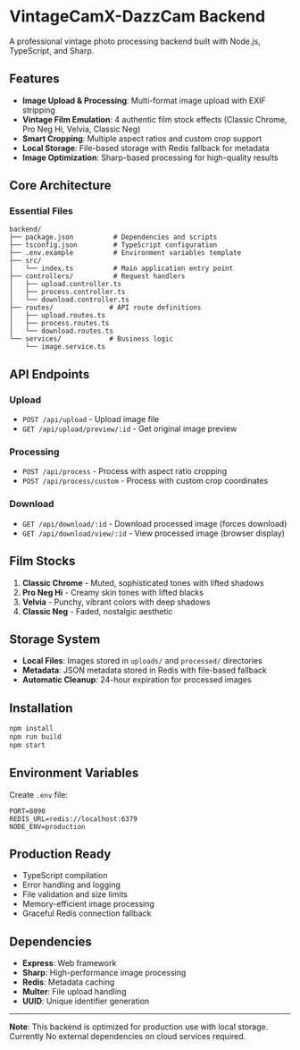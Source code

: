 # VintageCamX-DazzCam Backend

A professional vintage photo processing backend built with Node.js, TypeScript, and Sharp.

## Features

- **Image Upload & Processing**: Multi-format image upload with EXIF stripping
- **Vintage Film Emulation**: 4 authentic film stock effects (Classic Chrome, Pro Neg Hi, Velvia, Classic Neg)
- **Smart Cropping**: Multiple aspect ratios and custom crop support
- **Local Storage**: File-based storage with Redis fallback for metadata
- **Image Optimization**: Sharp-based processing for high-quality results

## Core Architecture

### Essential Files

```
backend/
├── package.json          # Dependencies and scripts
├── tsconfig.json         # TypeScript configuration
├── .env.example          # Environment variables template
├── src/
│   └── index.ts          # Main application entry point
├── controllers/          # Request handlers
│   ├── upload.controller.ts
│   ├── process.controller.ts
│   └── download.controller.ts
├── routes/              # API route definitions
│   ├── upload.routes.ts
│   ├── process.routes.ts
│   └── download.routes.ts
└── services/            # Business logic
    └── image.service.ts
```

## API Endpoints

### Upload
- `POST /api/upload` - Upload image file
- `GET /api/upload/preview/:id` - Get original image preview

### Processing
- `POST /api/process` - Process with aspect ratio cropping
- `POST /api/process/custom` - Process with custom crop coordinates

### Download
- `GET /api/download/:id` - Download processed image (forces download)
- `GET /api/download/view/:id` - View processed image (browser display)

## Film Stocks

1. **Classic Chrome** - Muted, sophisticated tones with lifted shadows
2. **Pro Neg Hi** - Creamy skin tones with lifted blacks  
3. **Velvia** - Punchy, vibrant colors with deep shadows
4. **Classic Neg** - Faded, nostalgic aesthetic

## Storage System

- **Local Files**: Images stored in `uploads/` and `processed/` directories
- **Metadata**: JSON metadata stored in Redis with file-based fallback
- **Automatic Cleanup**: 24-hour expiration for processed images

## Installation

```bash
npm install
npm run build
npm start
```

## Environment Variables

Create `.env` file:
```
PORT=8090
REDIS_URL=redis://localhost:6379
NODE_ENV=production
```

## Production Ready

- TypeScript compilation
- Error handling and logging
- File validation and size limits
- Memory-efficient image processing
- Graceful Redis connection fallback

## Dependencies

- **Express**: Web framework
- **Sharp**: High-performance image processing
- **Redis**: Metadata caching
- **Multer**: File upload handling
- **UUID**: Unique identifier generation

---

**Note**: This backend is optimized for production use with local storage. Currently No external dependencies on cloud services required.
